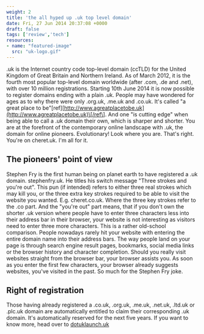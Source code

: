 ```yaml
---
weight: 2
title: 'the all hyped up .uk top level domain'
date: Fri, 27 Jun 2014 20:37:08 +0000
draft: false
tags: ['review','tech']
resources:
- name: "featured-image"
  src: "uk-logo.gif"
---
```


.uk is the Internet country code top-level domain (ccTLD) for the United Kingdom of Great Britain and Northern Ireland. As of March 2012, it is the fourth most popular top-level domain worldwide (after .com, .de and .net), with over 10 million registrations. Starting 10th June 2014 it is now possible to register domains ending with a plain .uk. People may have wondered for ages as to why there were only .org.uk, .me.uk and .co.uk. It's called "a great place to be"\[ref\][http://www.agreatplacetobe.uk](http://www.agreatplacetobe.uk)\[/ref\]. And one "is cutting edge" when being able to call a .uk domain their own, which is sharper and shorter. You are at the forefront of the contemporary online landscape with .uk, the domain for online pioneers. Evolutionary! Look where you are. That's right. You're on cheret.uk. I'm all for it.

## The pioneers' point of view

Stephen Fry is the first human being on planet earth to have registered a .uk domain. stephenfry.uk. He titles his switch message "Three strokes and you're out". This pun (if intended) refers to either three real strokes which may kill you, or the three extra key strokes required to be able to visit the website you wanted. E.g. cheret.co.uk. Where the three key strokes refer to the .co part. And the "you're out" part means, that if you don't own the shorter .uk version where people have to enter three characters less into their address bar in their browser, your website is not interesting as visitors need to enter three more characters. This is a rather old-school comparison. People nowadays rarely hit your website with entering the entire domain name into their address bars. The way people land on your page is through search engine result pages, bookmarks, social media links or the browser history and character completion. Should you really visit websites straight from the browser bar, your browser assists you. As soon as you enter the first few characters, your browser already suggests websites, you've visited in the past. So much for the Stephen Fry joke.

## Right of registration

Those having already registered a .co.uk, .org.uk, .me.uk, .net.uk, .ltd.uk or .plc.uk domain are automatically entitled to claim their corresponding .uk domain. It's automatically reserved for the next five years. If you want to know more, head over to [dotuklaunch.uk](http://www.dotuklaunch.uk/dates-and-definitions)
